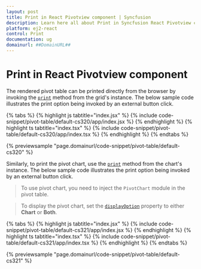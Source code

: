 ```yaml
---
layout: post
title: Print in React Pivotview component | Syncfusion
description: Learn here all about Print in Syncfusion React Pivotview component of Syncfusion Essential JS 2 and more.
platform: ej2-react
control: Print 
documentation: ug
domainurl: ##DomainURL##
---
```


# Print in React Pivotview component

The rendered pivot table can be printed directly from the browser by invoking the [`print`](https://ej2.syncfusion.com/react/documentation/api/grid/#print) method from the grid's instance. The below sample code illustrates the print option being invoked by an external button click.

{% tabs %}
{% highlight js tabtitle="index.jsx" %}
{% include code-snippet/pivot-table/default-cs320/app/index.jsx %}
{% endhighlight %}
{% highlight ts tabtitle="index.tsx" %}
{% include code-snippet/pivot-table/default-cs320/app/index.tsx %}
{% endhighlight %}
{% endtabs %}

 {% previewsample "page.domainurl/code-snippet/pivot-table/default-cs320" %}

Similarly, to print the pivot chart, use the [`print`](https://ej2.syncfusion.com/react/documentation/api/chart/#print) method from the chart's instance. The below sample code illustrates the print option being invoked by an external button click.

> To use pivot chart, you need to inject the `PivotChart` module in the pivot table.

> To display the pivot chart, set the [`displayOption`](https://ej2.syncfusion.com/react/documentation/api/pivotview#displayoption) property to either **Chart** or **Both**. 

{% tabs %}
{% highlight js tabtitle="index.jsx" %}
{% include code-snippet/pivot-table/default-cs321/app/index.jsx %}
{% endhighlight %}
{% highlight ts tabtitle="index.tsx" %}
{% include code-snippet/pivot-table/default-cs321/app/index.tsx %}
{% endhighlight %}
{% endtabs %}

 {% previewsample "page.domainurl/code-snippet/pivot-table/default-cs321" %}